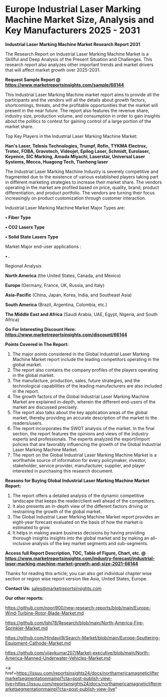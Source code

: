 # Europe Industrial Laser Marking Machine Market Size, Analysis and Key Manufacturers 2025 - 2031

<strong>Industrial Laser Marking Machine Market Research Report 2031</strong>

The Research Report on Industrial Laser Marking Machine Market is a Skillful and Deep Analysis of the Present Situation and Challenges. This research report also analyzes other important trends and market drivers that will affect market growth over 2025-2031.

<strong>Request Sample Report @ <a href=https://www.marketreportsinsights.com/sample/66144>https://www.marketreportsinsights.com/sample/66144</a></strong>

This Industrial Laser Marking Machine market report aims to provide all the participants and the vendors will all the details about growth factors, shortcomings, threats, and the profitable opportunities that the market will present in the near future. The report also features the revenue share, industry size, production volume, and consumption in order to gain insights about the politics to contest for gaining control of a large portion of the market share.

Top Key Players in the Industrial Laser Marking Machine Market:

<strong>Han&#39;s Laser, Telesis Technologies, Trumpf, Rofin, TYKMA Electrox, Trotec, FOBA, Gravotech, Videojet, Epilog Laser, Schmidt, Eurolaser, Keyence, SIC Marking, Amada Miyachi, Laserstar, Universal Laser Systems, Mecco, Huagong Tech, Tianhong laser</strong>

The Industrial Laser Marking Machine Industry is severely competitive and fragmented due to the existence of various established players taking part in different marketing strategies to increase their market share. The vendors operating in the market are profiled based on price, quality, brand, product differentiation, and product portfolio. The vendors are turning their focus increasingly on product customization through customer interaction.

Industrial Laser Marking Machine Market Major Types are:

<strong>• Fiber Type

• CO2 Lasers Type

• Solid State Lasers Type</strong>

Market Major end-user applications :

<strong>• .</strong>

Regional Analysis

</u><strong><b>North America</b></strong> (the United States, Canada, and Mexico)

<strong><b>Europe </b></strong>(Germany, France, UK, Russia, and Italy)

<strong><b>Asia-Pacific</b></strong> (China, Japan, Korea, India, and Southeast Asia)

<strong><b>South America</b></strong> (Brazil, Argentina, Colombia, etc.)

<strong><b>The Middle East and Africa</b></strong> (Saudi Arabia, UAE, Egypt, Nigeria, and South Africa)

<strong>Go For Interesting Discount Here: <a href=https://www.marketreportsinsights.com/discount/66144>https://www.marketreportsinsights.com/discount/66144</a></strong>

<strong>Points Covered in The Report:</strong>
<ol>
  <li>The major points considered in the Global Industrial Laser Marking Machine Market report include the leading competitors operating in the global market.</li>
  <li>The report also contains the company profiles of the players operating in the global market.</li>
  <li>The manufacture, production, sales, future strategies, and the technological capabilities of the leading manufacturers are also included in the report.</li>
  <li>The growth factors of the Global Industrial Laser Marking Machine Market are explained in-depth, wherein the different end-users of the market are discussed precisely.</li>
  <li>The report also talks about the key application areas of the global market, thereby providing an accurate description of the market to the readers/users.</li>
  <li>The report incorporates the SWOT analysis of the market. In the final section, the report features the opinions and views of the industry experts and professionals. The experts analyzed the export/import policies that are favorably influencing the growth of the Global Industrial Laser Marking Machine Market.</li>
  <li>The report on the Global Industrial Laser Marking Machine Market is a worthwhile source of information for every policymaker, investor, stakeholder, service provider, manufacturer, supplier, and player interested in purchasing this research document.</li>
</ol>
<strong>Reasons for Buying Global Industrial Laser Marking Machine Market Report:</strong>

<ol>
  <li>The report offers a detailed analysis of the dynamic competitive landscape that keeps the reader/client well ahead of the competitors.</li>
  <li>It also presents an in-depth view of the different factors driving or restraining the growth of the global market.</li>
  <li>The Global Industrial Laser Marking Machine Market report provides an eight-year forecast evaluated on the basis of how the market is estimated to grow.</li>
  <li>It helps in making aware business decisions by having providing thorough insights insights into the global market and by making an all-inclusive analysis of the key market segments and sub-segments.</li>
</ol>
<strong>Access full Report Description, TOC, Table of Figure, Chart, etc. @ <a href=https://www.marketreportsinsights.com/industry-forecast/industrial-laser-marking-machine-market-growth-and-size-2021-66144>https://www.marketreportsinsights.com/industry-forecast/industrial-laser-marking-machine-market-growth-and-size-2021-66144</a></strong>


Thanks for reading this article; you can also get individual chapter wise section or region wise report version like Asia, United States, Europe.

<strong>Contact Us:</strong>
sales@marketreportsinsights.com

<strong>Our other reports:</strong>

<a href=https://github.com/noori900/new-research-reports/blob/main/Europe-Wind-Turbine-Rotor-Blade-Market.md>https://github.com/noori900/new-research-reports/blob/main/Europe-Wind-Turbine-Rotor-Blade-Market.md</a>

<a href=https://github.com/Ishi78/Research/blob/main/North-America-Fire-Sprinkler-Market.md>https://github.com/Ishi78/Research/blob/main/North-America-Fire-Sprinkler-Market.md</a>

<a href=https://github.com/Hindavii9/Search-Market/blob/main/Europe-Sputtering-Equipment-Cathode-Market.md>https://github.com/Hindavii9/Search-Market/blob/main/Europe-Sputtering-Equipment-Cathode-Market.md</a>

<a href=https://github.com/vijaykumar207/Market-executive/blob/main/North-America-Manned-Underwater-Vehicles-Market.md>https://github.com/vijaykumar207/Market-executive/blob/main/North-America-Manned-Underwater-Vehicles-Market.md</a>

<a href=https://issuu.com/reportsinsights24/docs/northamericamagneticliftermarketsegmentationmainpl?cta=post-publish-view-live>https://issuu.com/reportsinsights24/docs/northamericamagneticliftermarketsegmentationmainpl?cta=post-publish-view-live</a>"
